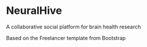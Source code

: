 # NeuralHive
A collaborative social platform for brain health research 


Based on the Freelancer template from Bootstrap
